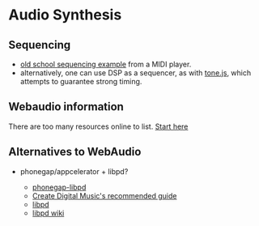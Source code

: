 # Audio Synthesis

## Sequencing

* [old school sequencing example](https://github.com/mudcube/MIDI.js/blob/master/js/midi/player.js) from a MIDI player.
* alternatively, one can use DSP as a sequencer, as with [tone.js](https://github.com/Tonejs/Tone.js), which attempts to guarantee strong timing.

## Webaudio information

There are too many resources online to list. [Start here](http://livingthing.danmackinlay.name/javascript_audio.html)

## Alternatives to WebAudio

* phonegap/appcelerator + libpd?

    * [phonegap-libpd](https://github.com/alesaccoia/phonegap-libpd)
    * [Create Digital Music's recommended guide](http://createdigitalmusic.com/2012/03/how-to-make-a-music-app-for-ios-free-with-libpd-exclusive-book-excerpt/)
    * [libpd](http://libpd.cc/documentation/)
    * [libpd wiki](https://github.com/libpd/libpd/wiki)
